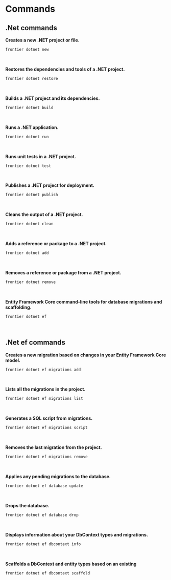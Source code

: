 # Commands

## .Net commands

**Creates a new .NET project or file.**
```bash
frontier dotnet new
```
<br>

**Restores the dependencies and tools of a .NET project.**
```bash
frontier dotnet restore
```
<br>

**Builds a .NET project and its dependencies.**
```bash
frontier dotnet build
```
<br>

**Runs a .NET application.**
```bash
frontier dotnet run
```
<br>

**Runs unit tests in a .NET project.**
```bash
frontier dotnet test
```
<br>

**Publishes a .NET project for deployment.**
```bash
frontier dotnet publish
```
<br>

**Cleans the output of a .NET project.**
```bash
frontier dotnet clean
```
<br>

**Adds a reference or package to a .NET project.**
```bash
frontier dotnet add
```
<br>

**Removes a reference or package from a .NET project.**
```bash
frontier dotnet remove
```
<br>

**Entity Framework Core command-line tools for database migrations and scaffolding.**
```bash
frontier dotnet ef
```
<br>


## .Net ef commands

**Creates a new migration based on changes in your Entity Framework Core model.**
```bash
frontier dotnet ef migrations add
```
<br>

**Lists all the migrations in the project.**
```bash
frontier dotnet ef migrations list
```
<br>

**Generates a SQL script from migrations.**
```bash
frontier dotnet ef migrations script
```
<br>

**Removes the last migration from the project.**
```bash
frontier dotnet ef migrations remove
```
<br>

**Applies any pending migrations to the database.**
```bash
frontier dotnet ef database update
```
<br>

**Drops the database.**
```bash
frontier dotnet ef database drop
```
<br>

**Displays information about your DbContext types and migrations.**
```bash
frontier dotnet ef dbcontext info
```
<br>

**Scaffolds a DbContext and entity types based on an existing**
```bash
frontier dotnet ef dbcontext scaffold
```
<br>


